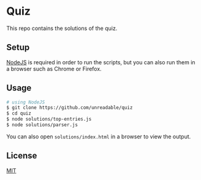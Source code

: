 # Quiz

This repo contains the solutions of the quiz.

## Setup

[NodeJS](https://nodejs.org/en/) is required in order to run the scripts, but you can also run them in a browser such as Chrome or Firefox.

## Usage

```bash
# using NodeJS
$ git clone https://github.com/unreadable/quiz
$ cd quiz
$ node solutions/top-entries.js
$ node solutions/parser.js
```
You can also open `solutions/index.html` in a browser to view the output.

## License
[MIT](https://choosealicense.com/licenses/mit/)